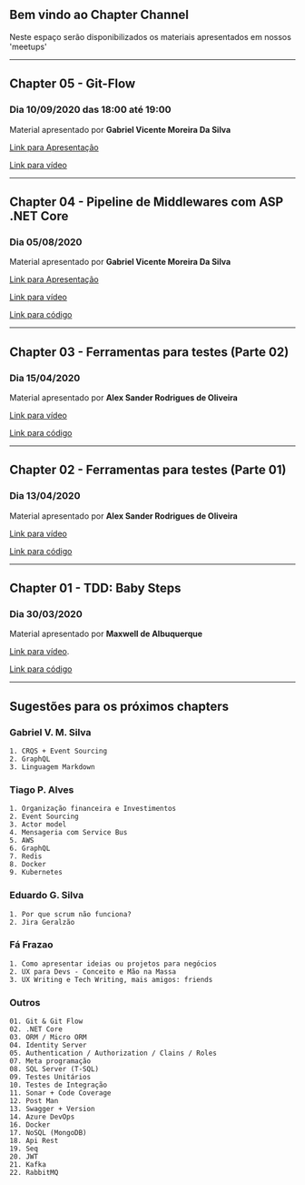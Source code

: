 ## Bem vindo ao Chapter Channel

Neste espaço serão disponibilizados os materiais apresentados em nossos 'meetups'

---

## Chapter 05 - Git-Flow
### Dia 10/09/2020 das 18:00 até 19:00

Material apresentado por **Gabriel Vicente Moreira Da Silva**

[Link para Apresentação](https://github.com/Channel-Chapter/chapter-05-git-flow/blob/master/Chapter%20-%20Git%20Flow.pptx)

[Link para vídeo](https://youtu.be/gkQbHG457DI)

---

## Chapter 04 - Pipeline de Middlewares com ASP .NET Core
### Dia 05/08/2020

Material apresentado por **Gabriel Vicente Moreira Da Silva**

[Link para Apresentação](https://github.com/Channel-Chapter/chapter-04-pipeline-middlewares/blob/master/Apresenta%C3%A7%C3%A3o/Pipeline_Middlewares_ASP_NET_Core_Gabriel_Moreira.pptx)

[Link para vídeo](https://youtu.be/CbpnKLzt5Vo)

[Link para código](https://github.com/Channel-Chapter/chapter-04-pipeline-middlewares)

---

## Chapter 03 - Ferramentas para testes (Parte 02)
### Dia 15/04/2020

Material apresentado por **Alex Sander Rodrigues de Oliveira**

[Link para vídeo](https://youtu.be/z87hEuv4628)

[Link para código](https://github.com/channel-chapter/chapter-03-ferramentas-testes-p2)

---

## Chapter 02 - Ferramentas para testes (Parte 01)
### Dia 13/04/2020

Material apresentado por **Alex Sander Rodrigues de Oliveira**

[Link para vídeo](https://youtu.be/WBYmD-bZ3IY)

[Link para código](https://github.com/channel-chapter/chapter-02-ferramentas-testes)

---

## Chapter 01 - TDD: Baby Steps
### Dia 30/03/2020

Material apresentado por **Maxwell de Albuquerque**

[Link para vídeo](https://youtu.be/RddTM2ff9lA).

[Link para código](https://github.com/channel-chapter/chapter-01-tdd-baby-steps)

---

## Sugestões para os próximos chapters

### Gabriel V. M. Silva
	1. CRQS + Event Sourcing
	2. GraphQL
	3. Linguagem Markdown
	
### Tiago P. Alves
	1. Organização financeira e Investimentos
	2. Event Sourcing
	3. Actor model
	4. Mensageria com Service Bus
	5. AWS
	6. GraphQL
	7. Redis
	8. Docker
	9. Kubernetes

### Eduardo G. Silva
	1. Por que scrum não funciona?
	2. Jira Geralzão 
	
### Fá Frazao
	1. Como apresentar ideias ou projetos para negócios
	2. UX para Devs - Conceito e Mão na Massa
	3. UX Writing e Tech Writing, mais amigos: friends	

### Outros
	01. Git & Git Flow
	02. .NET Core
	03. ORM / Micro ORM
	04. Identity Server
	05. Authentication / Authorization / Clains / Roles
	07. Meta programação
	08. SQL Server (T-SQL)
	09. Testes Unitários
	10. Testes de Integração
	11. Sonar + Code Coverage
	12. Post Man
	13. Swagger + Version
	14. Azure DevOps
	16. Docker
	17. NoSQL (MongoDB)
	18. Api Rest
	19. Seq
	20. JWT
	21. Kafka
	22. RabbitMQ

